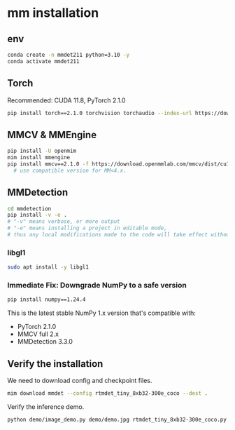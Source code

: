 # mm installation
## env
```bash
conda create -n mmdet211 python=3.10 -y
conda activate mmdet211
```

## Torch
Recommended: CUDA 11.8, PyTorch 2.1.0
```bash
pip install torch==2.1.0 torchvision torchaudio --index-url https://download.pytorch.org/whl/cu118

```

## MMCV & MMEngine
```bash
pip install -U openmim
mim install mmengine
pip install mmcv==2.1.0 -f https://download.openmmlab.com/mmcv/dist/cu118/torch2.1/index.html
  # use compatible version for MM<4.x.
```

## MMDetection
```bash
cd mmdetection
pip install -v -e .
# "-v" means verbose, or more output
# "-e" means installing a project in editable mode,
# thus any local modifications made to the code will take effect without reinstallation.
```
### libgl1
```bash
sudo apt install -y libgl1
```
### Immediate Fix: Downgrade NumPy to a safe version
```bash
pip install numpy==1.24.4
```

This is the latest stable NumPy 1.x version that's compatible with:
- PyTorch 2.1.0
- MMCV full 2.x
- MMDetection 3.3.0

## Verify the installation
We need to download config and checkpoint files.
```bash
mim download mmdet --config rtmdet_tiny_8xb32-300e_coco --dest .
```

Verify the inference demo.
```bash
python demo/image_demo.py demo/demo.jpg rtmdet_tiny_8xb32-300e_coco.py --weights rtmdet_tiny_8xb32-300e_coco_20220902_112414-78e30dcc.pth --device cpu
```